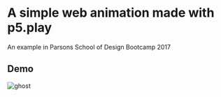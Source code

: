 # A simple web animation made with p5.play  
An example in Parsons School of Design Bootcamp 2017    

## Demo  
![ghost](/ghost.gif/)

